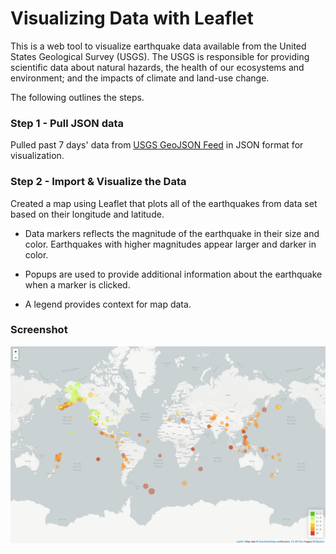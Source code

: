 # Visualizing Data with Leaflet

This is a web tool to visualize earthquake data available from the United States Geological Survey (USGS). The USGS is responsible for providing scientific data about natural hazards, the health of our ecosystems and environment; and the impacts of climate and land-use change.

The following outlines the steps.

### Step 1 - Pull JSON data
   
   Pulled past 7 days' data from [USGS GeoJSON Feed](http://earthquake.usgs.gov/earthquakes/feed/v1.0/geojson.php) in JSON format for visualization.

### Step 2 - Import & Visualize the Data

   Created a map using Leaflet that plots all of the earthquakes from data set based on their longitude and latitude.

   * Data markers reflects the magnitude of the earthquake in their size and color. Earthquakes with higher magnitudes appear larger and darker in color.

   * Popups are used to provide additional information about the earthquake when a marker is clicked.

   * A legend provides context for map data.
   
### Screenshot

![Screenshot](Images/screenshot_leaflet.png)

